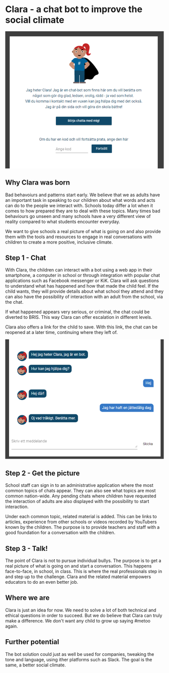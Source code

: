 # Clara - a chat bot to improve the social climate

![Clara landing page](https://github.com/MeTooHack/Team8/blob/master/landing-page.PNG)

## Why Clara was born
Bad behavoiurs and patterns start early. We believe that we as adults have an important task in speaking to our children about what words and acts can do to the people we interact with. Schools today differ a lot when it comes to how prepared they are to deal with these topics. Many times bad behaviours go unseen and many schools have a very different view of reality compared to what students encounter everyday.

We want to give schools a real picture of what is going on and also provide them with the tools and resources to engage in real conversations with children to create a more positive, inclusive climate.

## Step 1 - Chat
With Clara, the children can interact with a bot using a web app in their smartphone, a computer in school or through integration with popular chat applications such as Facebook messenger or KiK. Clara will ask questions to understand what has happened and how that made the child feel. If the child wants, they will provide details about what school they attend and they can also have the possibility of interaction with an adult from the school, via the chat.

If what happened appears very serious, or criminal, the chat could be diverted to BRIS. This way Clara can offer escalation in different levels.

Clara also offers a link for the child to save. With this link, the chat can be reopened at a later time, continuing where they left of.

![Clara sample chat](https://github.com/MeTooHack/Team8/blob/master/sample-chat.PNG)

## Step 2 - Get the picture
School staff can sign in to an administrative application where the most common topics of chats appear. They can also see what topics are most common nation-wide. Any pending chats where children have requested the interaction of adults are also displayed with the possibility to start interaction.

Under each common topic, related material is added. This can be links to articles, experience from other schools or videos recorded by YouTubers known by the children. The purpose is to provide teachers and staff with a good foundation for a conversation with the children.

## Step 3 - Talk!
The point of Clara is not to pursue individual bullys. The purpose is to get a real picture of what is going on and start a conversation. This happens face-to-face, in school, in class. This is where the real professionals step in and step up to the challenge. Clara and the related material empowers educators to do an even better job.

## Where we are
Clara is just an idea for now. We need to solve a lot of both technical and ethical questions in order to succeed. But we do believe that Clara can truly make a difference. We don't want any child to grow up saying #metoo again.

## Further potential
The bot solution could just as well be used for companies, tweaking the tone and language, using ither platforms such as Slack. The goal is the same, a better social climate.
